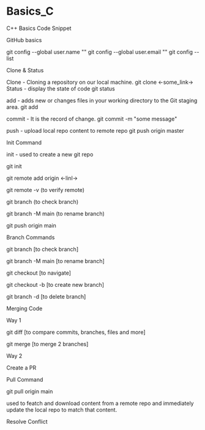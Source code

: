 # Basics_C
C++ Basics Code  Snippet


GitHub basics


git config --global user.name "<username>"
git config --global user.email "<email-id>"
git config --list


Clone & Status

Clone - Cloning a repository on our local machine.
  git clone <-some_link->
Status - display the state of code
  git status

add - adds new or changes files in your working directory to the Git staging area.
    git add <file name>

commit - It is the record of change.
   git commit -m "some message"

push - upload local repo content to remote repo
  git push origin master

Init Command

init - used to create a new git repo

git init 

git remote add origin <-linl->

git remote -v (to verify remote)

git branch (to check branch)

git branch -M main (to rename branch)

git push origin main


Branch Commands

git branch [to check branch]

git branch -M main [to rename branch]

git checkout <branch name> [to navigate]

git checkout -b <new branch name> [to create new branch]

git branch -d <branch name> [to delete branch]

Merging Code

Way 1 

git diff <branch name> [to compare commits, branches, files and more]

git merge <branch name> [to merge 2 branches]


Way 2


Create a PR

Pull Command

git pull origin main 

used to featch and download content from a remote repo and immediately update the local repo to match that content.

Resolve Conflict